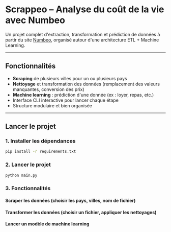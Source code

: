 # Scrappeo – Analyse du coût de la vie avec Numbeo

Un projet complet d'extraction, transformation et prédiction de données à partir du site [Numbeo](https://www.numbeo.com/cost-of-living/), organisé autour d'une architecture ETL + Machine Learning.

---

## Fonctionnalités

- **Scraping** de plusieurs villes pour un ou plusieurs pays
- **Nettoyage** et transformation des données (remplacement des valeurs manquantes, conversion des prix)
- **Machine learning** : prédiction d'une donnée (ex : loyer, repas, etc.)
- Interface CLI interactive pour lancer chaque étape
- Structure modulaire et bien organisée

---

## Lancer le projet 
 
### 1. Installer les dépendances 

```bash
pip install -r requirements.txt
```

### 2. Lancer le projet 

```bash
python main.py
```

### 3. Fonctionnalités

#### Scraper les données (choisir les pays, villes, nom de fichier)

#### Transformer les données (choisir un fichier, appliquer les nettoyages)

#### Lancer un modèle de machine learning
